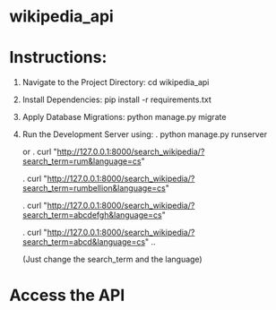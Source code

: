 # wikipedia_api

# Instructions:

1. Navigate to the Project Directory:
cd wikipedia_api

2. Install Dependencies:
pip install -r requirements.txt

3. Apply Database Migrations:
python manage.py migrate

4. Run the Development Server using:
    . python manage.py runserver

   
   or
    . curl "http://127.0.0.1:8000/search_wikipedia/?search_term=rum&language=cs"

   
    . curl "http://127.0.0.1:8000/search_wikipedia/?search_term=rumbellion&language=cs"

   
    . curl "http://127.0.0.1:8000/search_wikipedia/?search_term=abcdefgh&language=cs"

   
    . curl "http://127.0.0.1:8000/search_wikipedia/?search_term=abcd&language=cs" ..

   
   (Just change the search_term and the language)

# Access the API
